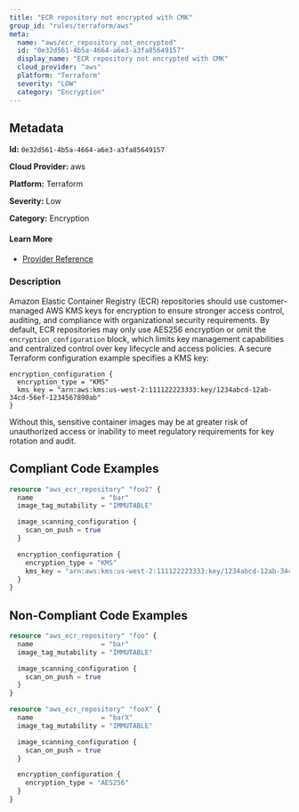 ```yaml
---
title: "ECR repository not encrypted with CMK"
group_id: "rules/terraform/aws"
meta:
  name: "aws/ecr_repository_not_encrypted"
  id: "0e32d561-4b5a-4664-a6e3-a3fa85649157"
  display_name: "ECR repository not encrypted with CMK"
  cloud_provider: "aws"
  platform: "Terraform"
  severity: "LOW"
  category: "Encryption"
---
```

## Metadata

**Id:** `0e32d561-4b5a-4664-a6e3-a3fa85649157`

**Cloud Provider:** aws

**Platform:** Terraform

**Severity:** Low

**Category:** Encryption

#### Learn More

 - [Provider Reference](https://registry.terraform.io/providers/hashicorp/aws/latest/docs/resources/ecr_repository#encryption_configuration)

### Description

 Amazon Elastic Container Registry (ECR) repositories should use customer-managed AWS KMS keys for encryption to ensure stronger access control, auditing, and compliance with organizational security requirements. By default, ECR repositories may only use AES256 encryption or omit the `encryption_configuration` block, which limits key management capabilities and centralized control over key lifecycle and access policies. A secure Terraform configuration example specifies a KMS key:

```
encryption_configuration {
  encryption_type = "KMS"
  kms_key = "arn:aws:kms:us-west-2:111122223333:key/1234abcd-12ab-34cd-56ef-1234567890ab"
}
```

Without this, sensitive container images may be at greater risk of unauthorized access or inability to meet regulatory requirements for key rotation and audit.


## Compliant Code Examples
```terraform
resource "aws_ecr_repository" "foo2" {
  name                 = "bar"
  image_tag_mutability = "IMMUTABLE"

  image_scanning_configuration {
    scan_on_push = true
  }

  encryption_configuration {
    encryption_type = "KMS"
    kms_key = "arn:aws:kms:us-west-2:111122223333:key/1234abcd-12ab-34cd-56ef-1234567890ab"
  }
}

```
## Non-Compliant Code Examples
```terraform
resource "aws_ecr_repository" "foo" {
  name                 = "bar"
  image_tag_mutability = "IMMUTABLE"

  image_scanning_configuration {
    scan_on_push = true
  }
}

resource "aws_ecr_repository" "fooX" {
  name                 = "barX"
  image_tag_mutability = "IMMUTABLE"

  image_scanning_configuration {
    scan_on_push = true
  }

  encryption_configuration {
    encryption_type = "AES256"
  }
}

```